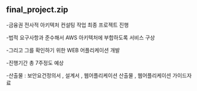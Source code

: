 ## final_project.zip

-금융권 전사적 아키텍처 컨설팅 작업 최종 프로젝트 진행

-법적 요구사항과 준수해서 AWS 아키텍처에 부합하도록 서비스 구상

-그리고 그를 확인하기 위한 WEB 어플리케이션 개발

-진행기간 총 7주정도 예상 

-산출물 : 보안요건정의서 , 설계서 , 웹어플리케이션 산출물 , 웹어플리케이션 가이드자료
